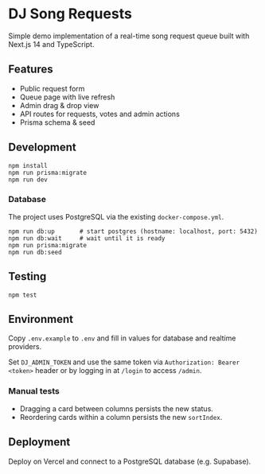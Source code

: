 # DJ Song Requests

Simple demo implementation of a real-time song request queue built with Next.js 14 and TypeScript.

## Features
- Public request form
- Queue page with live refresh
- Admin drag & drop view
- API routes for requests, votes and admin actions
- Prisma schema & seed

## Development
```
npm install
npm run prisma:migrate
npm run dev
```

### Database
The project uses PostgreSQL via the existing `docker-compose.yml`.

```
npm run db:up       # start postgres (hostname: localhost, port: 5432)
npm run db:wait     # wait until it is ready
npm run prisma:migrate
npm run db:seed
```

## Testing
```
npm test
```

## Environment
Copy `.env.example` to `.env` and fill in values for database and realtime providers.

Set `DJ_ADMIN_TOKEN` and use the same token via `Authorization: Bearer <token>` header or by logging in at `/login` to access `/admin`.

### Manual tests
- Dragging a card between columns persists the new status.
- Reordering cards within a column persists the new `sortIndex`.

## Deployment
Deploy on Vercel and connect to a PostgreSQL database (e.g. Supabase).
